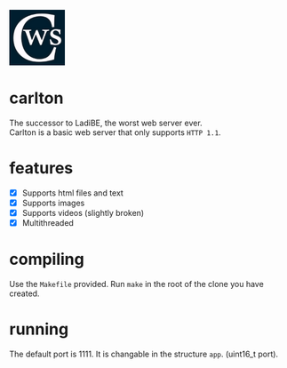 <img src="https://github.com/apladi/carlton/blob/main/bin/icons/carlton.png?raw=true" width="100" height="100"> </img>
# carlton  
The successor to LadiBE, the worst web server ever.  
Carlton is a basic web server that only supports `HTTP 1.1`.  
# features  
- [x] Supports html files and text  
- [x] Supports images  
- [x] Supports videos (slightly broken)   
- [x] Multithreaded  
# compiling  
Use the `Makefile` provided.
Run `make` in the root of the clone you have created.
# running
The default port is 1111. It is changable in the structure `app`. (uint16_t port).   